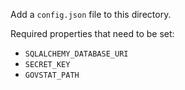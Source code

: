 Add a `config.json` file to this directory.

Required properties that need to be set:

- `SQLALCHEMY_DATABASE_URI`
- `SECRET_KEY`
- `GOVSTAT_PATH`
